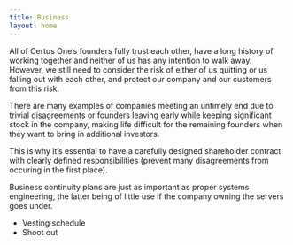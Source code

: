 ```yaml
---
title: Business
layout: home
---
```


All of Certus One’s founders fully trust each other, have a long history of working together and neither of us has any intention to walk away. However, we still need to consider the risk of either of us quitting or us falling out with each other, and protect our company and our customers from this risk.

There are many examples of companies meeting an untimely end due to trivial disagreements or founders leaving early while keeping significant stock in the company, making life difficult for the remaining founders when they want to bring in additional investors.

This is why it’s essential to have a carefully designed shareholder contract with clearly defined responsibilities (prevent many disagreements from occuring in the first place).

Business continuity plans are just as important as proper systems engineering, the latter being of little use if the company owning the servers goes under.

-   Vesting schedule
-   Shoot out